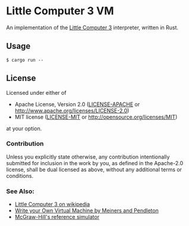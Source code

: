 # Little Computer 3 VM

An implementation of the [Little Computer 3](https://en.wikipedia.org/wiki/Little_Computer_3) interpreter, written in Rust.


## Usage

```shell
$ cargo run --
```

## License

Licensed under either of

 * Apache License, Version 2.0
   ([LICENSE-APACHE](LICENSE-APACHE) or http://www.apache.org/licenses/LICENSE-2.0)
 * MIT license
   ([LICENSE-MIT](LICENSE-MIT) or http://opensource.org/licenses/MIT)

at your option.

### Contribution

Unless you explicitly state otherwise, any contribution intentionally submitted
for inclusion in the work by you, as defined in the Apache-2.0 license, shall be
dual licensed as above, without any additional terms or conditions.

### See Also:
* [Little Computer 3 on wikipedia](https://en.wikipedia.org/wiki/Little_Computer_3)
* [Write your Own Virtual Machine by Meiners and Pendleton](https://justinmeiners.github.io/lc3-vm/)
* [McGraw-Hill's reference simulator](http://highered.mheducation.com/sites/0072467509/index.html)